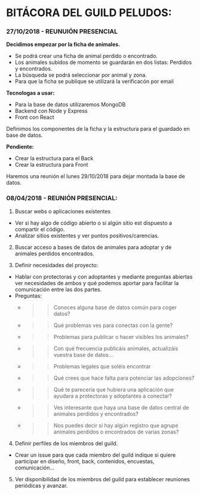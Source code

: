 # BITÁCORA DEL GUILD PELUDOS:

### 27/10/2018 - REUNUIÓN PRESENCIAL

**Decidimos empezar por la ficha de animales.**
 + Se podrá crear una ficha de animal perdido o encontrado. 
 + Los animales subidos de momento se guardarán en dos listas: Perdidos y encontrados.
 + La búsqueda se podrá seleccionar por animal y zona.
 + Para que la ficha se publique se utilizará la verificacón por email
 
**Tecnologas a usar:**
 + Para la base de datos utilizaremos MongoDB
 + Backend con Node y Express
 + Front con React
  
Definimos los componentes de la ficha y la estructura para el guardado en base de datos.

**Pendiente:**
 + Crear la estructura para el Back
 + Crear la estructura para Front

Haremos una reunión el lunes 29/10/2018 para dejar montada la base de datos.



### 08/04/2018 - REUNIÓN PRESENCIAL:

1. Buscar webs o aplicaciones existentes
 + Ver si hay algo de código abierto o si algún sitio est dispuesto a compartir el código.
 + Analizar sitios existentes y ver puntos positivos/carencias.
 
2. Buscar acceso a bases de datos de animales para adoptar y de animales perdidos encontrados.

3. Definir necesidades del proyecto:
  + Hablar con protectoras y con adoptantes y mediante preguntas abiertas ver necesidades de ambos y qué podemos aportar para facilitar la comunicación entre las dos partes.
  + Preguntas:
    + >> Conoces alguna base de datos común para coger datos?
    + >> Qué problemas ves para conectas con la gente?
    + >> Problemas para publicar o hacer visibles los animales?
    + >> Con qué frecuencia publicáis animales, actualizáis vuestra base de datos…
    + >> Problemas legales que soléis encontrar
    + >> Qué crees que hace falta para potenciar las adopciones?
    + >> Qué te parecería que hubiera una aplicación que ayudara a protectoras y adoptantes a conectar?
    + >> Ves interesante que haya una base de datos central de animales perdidos y encontrados?
    + >> Nos puedes decir si hay algún registro que agrupe animales perdidos o encontrados de varias zonas?
    
 4. Definir perfiles de los miembros del guild.
  + Crear un issue para que cada miembro del guild indique si quiere participar en diseño, front, back, contenidos, encuestas, comunicación...
  
  5. Ver disponibilidad de los miembros del guild para establecer reuniones periódicas y avanzar.
